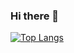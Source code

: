 ### Hi there 👋


[![Top Langs](https://github-readme-stats.vercel.app/api/top-langs/?username=stan0618&layout=compact&theme=onedark&hide=jupyter%20notebook,makefile)](https://github.com/anuraghazra/github-readme-stats)

<!--![stan0618's GitHub stats](https://github-readme-stats.vercel.app/api/?username=stan0618&show_icons=true&title_color=fff&icon_color=79ff97&text_color=9f9f9f&bg_color=151515)-->


<!--
**stan0618/stan0618** is a ✨ _special_ ✨ repository because its `README.md` (this file) appears on your GitHub profile.

Here are some ideas to get you started:

- 🔭 I’m currently working on ...
- 🌱 I’m currently learning ...
- 👯 I’m looking to collaborate on ...
- 🤔 I’m looking for help with ...
- 💬 Ask me about ...
- 📫 How to reach me: ...
- 😄 Pronouns: ...
- ⚡ Fun fact: ...
-->
